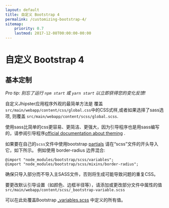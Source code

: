 ```yaml
---
layout: default
title: 自定义 Bootstrap 4
permalink: /customizing-bootstrap-4/
sitemap:
    priority: 0.7
    lastmod: 2017-12-08T00:00:00-00:00
---
```


# <i class="fa fa-css3"></i> 自定义 Bootstrap 4

## 基本定制

_Pro tip: 别忘了运行 `npm start` 或 `yarn start` 以立即获得您的变化反馈!_

自定义Jhipster应用程序外观的最简单方法是
覆盖 `src/main/webapp/content/css/global.css`中的CSS式样,或者如果选择了sass选项, 则覆盖 `src/main/webapp/content/scss/global.scss`.

使用sass比简单的css更容易、更简洁、更强大，因为引导程序也是用sass编写的，请参阅引导程序[official documentation about theming](https://getbootstrap.com/docs/4.0/getting-started/theming/) .

如果要在自己的`scss`文件中使用bootstrap [partials](http://sass-lang.com/guide) 请在“scss”文件的开头导入它，如下所示。
例如使用 border-radius 边界混合:

```
@import "node_modules/bootstrap/scss/variables";
@import "node_modules/bootstrap/scss/mixins/border-radius";
```

确保只导入部分而不导入主SASS文件，否则将生成可能导致问题的重复CSS。

要更改默认引导设置（如颜色、边框半径等），请添加或更改部分文件中属性的值 `src/main/webapp/content/scss/_bootstrap-variable.scss`

可以在此处覆盖Bootstrap [_variables.scss](https://github.com/twbs/bootstrap/blob/v4-dev/scss/_variables.scss) 中定义的所有值。
